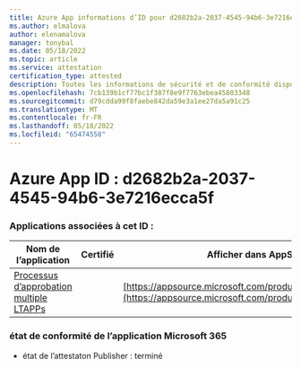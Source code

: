 ```yaml
---
title: Azure App informations d’ID pour d2682b2a-2037-4545-94b6-3e7216ecca5f
ms.author: elmalova
author: elenamalova
manager: tonybal
ms.date: 05/18/2022
ms.topic: article
ms.service: attestation
certification_type: attested
description: Toutes les informations de sécurité et de conformité disponibles pour d2682b2a-2037-4545-94b6-3e7216ecca5f.
ms.openlocfilehash: 7cb139b1cf77bc1f387f8e9f7763ebea45803348
ms.sourcegitcommit: d79cdda99f8faebe842da59e3a1ee27da5a91c25
ms.translationtype: MT
ms.contentlocale: fr-FR
ms.lasthandoff: 05/18/2022
ms.locfileid: "65474558"
---
```

# <a name="azure-app-id-d2682b2a-2037-4545-94b6-3e7216ecca5f"></a>Azure App ID : d2682b2a-2037-4545-94b6-3e7216ecca5f


### <a name="apps-associated-with-this-id"></a>Applications associées à cet ID :
| **Nom de l’application** | **Certifié** | **Afficher dans AppSource** |
|--------------|---------------|-----------------------|
| [Processus d’approbation multiple LTAPPs](../forward/WA200003188.md) |  | [https://appsource.microsoft.com/product/office/WA200003188](https://appsource.microsoft.com/product/office/WA200003188) |

### <a name="microsoft-365-app-compliance-status"></a>état de conformité de l’application Microsoft 365
- état de l’attestaton Publisher : terminé
